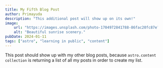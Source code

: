 ```yaml
---
title: My Fifth Blog Post
author: Primayuda
description: "This additional post will show up on its own!"
image:
    url: "https://images.unsplash.com/photo-1704972841788-86fac20fc87e?q=80&w=3271&auto=format&fit=crop&ixlib=rb-4.0.3&ixid=M3wxMjA3fDB8MHxwaG90by1wYWdlfHx8fGVufDB8fHx8fA%3D%3D"
    alt: "Beautiful sunrise scenery."
pubDate: 2024-01-11
tags: ["astro", "learning in public", "content"]
---
```

This post should show up with my other blog posts, because `astro.content collection` is returning a list of all my posts in order to create my list.
